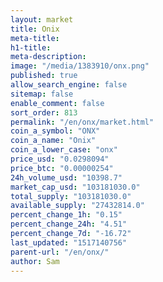 ```yaml
---
layout: market
title: Onix
meta-title: 
h1-title: 
meta-description: 
image: "/media/1383910/onx.png"
published: true
allow_search_engine: false
sitemap: false
enable_comment: false
sort_order: 813
permalink: "/en/onx/market.html"
coin_a_symbol: "ONX"
coin_a_name: "Onix"
coin_a_lower_case: "onx"
price_usd: "0.0298094"
price_btc: "0.00000254"
24h_volume_usd: "10398.7"
market_cap_usd: "103181030.0"
total_supply: "103181030.0"
available_supply: "27432814.0"
percent_change_1h: "0.15"
percent_change_24h: "4.51"
percent_change_7d: "-16.72"
last_updated: "1517140756"
parent-url: "/en/onx/"
author: Sam
---
```


